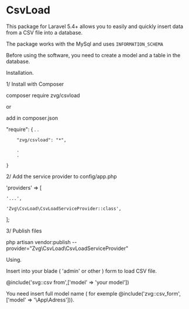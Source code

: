 # CsvLoad
This package for Laravel 5.4+ allows you to easily and quickly insert data from a CSV file into a database.

The package works with the MySql and uses `INFORMATION_SCHEMA`

Before using the software, you need to create a model and a table in the database.

Installation.

1/ Install with Composer


composer require zvg/csvload

or 

add in composer.json 


"require": {
        .
        .
        
        "zvg/csvload": "*",
        
        .
        .
        
    }



2/ Add the service provider to config/app.php

'providers' => [

    '...',
    
    'Zvg\CsvLoad\CsvLoadServiceProvider::class',
    
];

3/ Publish files

php artisan vendor:publish --provider="Zvg\CsvLoad\CsvLoadServiceProvider"

Using.

Insert into your blade ( 'admin' or other ) form to load CSV file.
 
 @include('svg::csv from',['model' => 'your model'])
  
  You need insert full model name
 ( for exemple @include('zvg::csv_form',['model' => '\App\Adress'])).
 
 
